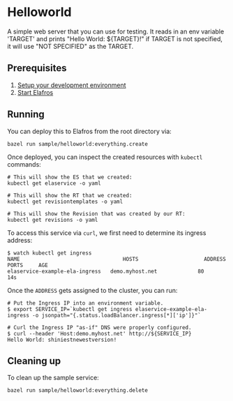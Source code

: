 # Helloworld

A simple web server that you can use for testing. It reads in an
env variable 'TARGET' and prints "Hello World: ${TARGET}!" if
TARGET is not specified, it will use "NOT SPECIFIED" as the TARGET.

## Prerequisites

1. [Setup your development environment](../../DEVELOPMENT.md#getting-started)
2. [Start Elafros](../../README.md#start-elafros)

## Running

You can deploy this to Elafros from the root directory via:
```shell
bazel run sample/helloworld:everything.create
```

Once deployed, you can inspect the created resources with `kubectl` commands:

```shell
# This will show the ES that we created:
kubectl get elaservice -o yaml

# This will show the RT that we created:
kubectl get revisiontemplates -o yaml

# This will show the Revision that was created by our RT:
kubectl get revisions -o yaml

```

To access this service via `curl`, we first need to determine its ingress address:
```shell
$ watch kubectl get ingress
NAME                                 HOSTS                     ADDRESS   PORTS     AGE
elaservice-example-ela-ingress   demo.myhost.net             80        14s
```

Once the `ADDRESS` gets assigned to the cluster, you can run:

```shell
# Put the Ingress IP into an environment variable.
$ export SERVICE_IP=`kubectl get ingress elaservice-example-ela-ingress -o jsonpath="{.status.loadBalancer.ingress[*]['ip']}"`

# Curl the Ingress IP "as-if" DNS were properly configured.
$ curl --header 'Host:demo.myhost.net' http://${SERVICE_IP}
Hello World: shiniestnewestversion!
```

## Cleaning up

To clean up the sample service:

```shell
bazel run sample/helloworld:everything.delete
```
